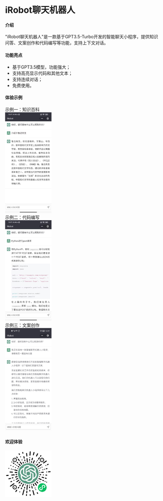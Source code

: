 # iRobot聊天机器人

#### 介绍
"iRobot聊天机器人"是一款基于GPT3.5-Turbo开发的智能聊天小程序，提供知识问答、文案创作和代码编写等功能，支持上下文对话。

#### 功能亮点

- 基于GPT3.5模型，功能强大；
- 支持高亮显示代码和其他文本；
- 支持连续对话；
- 免费使用。



#### 体验示例
示例一：知识百科  
<img src="example1.jpg" alt="知识百科" width="30%">  
示例二：代码编写  
<img src="example2.jpg" alt="代码编写" width="30%">  
示例三：文案创作  
<img src="example3.jpg" alt="文案创作" width="30%">  

#### 欢迎体验
<img src="code.jpg" alt="小程序" width="30%">
